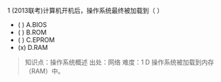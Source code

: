 1
(2013联考)计算机开机后，操作系统最终被加载到（ ）
- ( ) A.BIOS
- ( ) B.ROM
- ( ) C.EPROM
- (x) D.RAM 

> 知识点：操作系统概述
> 出处：网络
> 难度：1
> D 操作系统被加载到内存（RAM）中。

